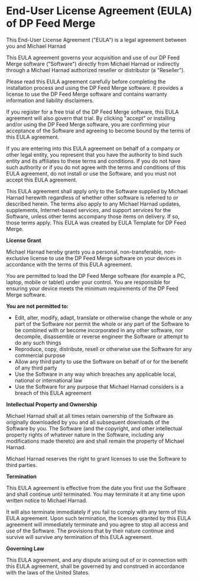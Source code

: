 # **End-User License Agreement (EULA) of DP Feed Merge**

This End-User License Agreement ("EULA") is a legal agreement between you and Michael Harnad

This EULA agreement governs your acquisition and use of our DP Feed Merge software ("Software") directly from Michael Harnad or indirectly through a Michael Harnad authorized reseller or distributor (a "Reseller").

Please read this EULA agreement carefully before completing the installation process and using the DP Feed Merge software. It provides a license to use the DP Feed Merge software and contains warranty information and liability disclaimers.

If you register for a free trial of the DP Feed Merge software, this EULA agreement will also govern that trial. By clicking "accept" or installing and/or using the DP Feed Merge software, you are confirming your acceptance of the Software and agreeing to become bound by the terms of this EULA agreement.

If you are entering into this EULA agreement on behalf of a company or other legal entity, you represent that you have the authority to bind such entity and its affiliates to these terms and conditions. If you do not have such authority or if you do not agree with the terms and conditions of this EULA agreement, do not install or use the Software, and you must not accept this EULA agreement.

This EULA agreement shall apply only to the Software supplied by Michael Harnad herewith regardless of whether other software is referred to or described herein. The terms also apply to any Michael Harnad updates, supplements, Internet-based services, and support services for the Software, unless other terms accompany those items on delivery. If so, those terms apply. This EULA was created by EULA Template for DP Feed Merge.

**License Grant**

Michael Harnad hereby grants you a personal, non-transferable, non-exclusive license to use the DP Feed Merge software on your devices in accordance with the terms of this EULA agreement.

You are permitted to load the DP Feed Merge software (for example a PC, laptop, mobile or tablet) under your control. You are responsible for ensuring your device meets the minimum requirements of the DP Feed Merge software.

**You are not permitted to:**

* Edit, alter, modify, adapt, translate or otherwise change the whole or any part of the Software nor permit the whole or any part of the Software to be combined with or become incorporated in any other software, nor decompile, disassemble or reverse engineer the Software or attempt to do any such things
* Reproduce, copy, distribute, resell or otherwise use the Software for any commercial purpose 
* Allow any third party to use the Software on behalf of or for the benefit of any third party 
* Use the Software in any way which breaches any applicable local, national or international law 
* Use the Software for any purpose that Michael Harnad considers is a breach of this EULA agreement
 
**Intellectual Property and Ownership**

Michael Harnad shall at all times retain ownership of the Software as originally downloaded by you and all subsequent downloads of the Software by you. The Software (and the copyright, and other intellectual property rights of whatever nature in the Software, including any modifications made thereto) are and shall remain the property of Michael Harnad.

Michael Harnad reserves the right to grant licenses to use the Software to third parties.

**Termination**

This EULA agreement is effective from the date you first use the Software and shall continue until terminated. You may terminate it at any time upon written notice to Michael Harnad.

It will also terminate immediately if you fail to comply with any term of this EULA agreement. Upon such termination, the licenses granted by this EULA agreement will immediately terminate and you agree to stop all access and use of the Software. The provisions that by their nature continue and survive will survive any termination of this EULA agreement.

**Governing Law**

This EULA agreement, and any dispute arising out of or in connection with this EULA agreement, shall be governed by and construed in accordance with the laws of the United States.
